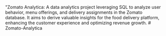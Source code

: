 "Zomato Analytica: A data analytics project leveraging SQL to analyze user behavior, menu offerings, and delivery assignments in the Zomato database. It aims to derive valuable insights for the food delivery platform, enhancing the customer experience and optimizing revenue growth. # Zomato-Analytica
